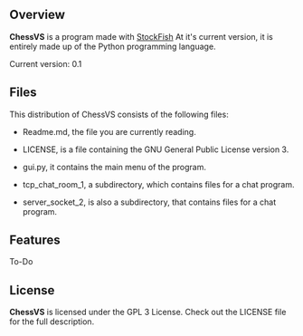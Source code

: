 ## Overview
**ChessVS** is a program made with [StockFish](https://github.com/official-stockfish/Stockfish)
At it's current version, it is entirely made up of the Python programming language.

Current version:
0.1


## Files
This distribution of ChessVS consists of the following files:

* Readme.md, the file you are currently reading.

* LICENSE, is a file containing the GNU General Public License version 3.

* gui.py, it contains the main menu of the program.

* tcp_chat_room_1, a subdirectory, which contains files for a chat program.

* server_socket_2, is also a subdirectory, that contains files for a chat program.


## Features 
To-Do


## License
**ChessVS** is licensed under the GPL 3 License. Check out the LICENSE file for the full description.
